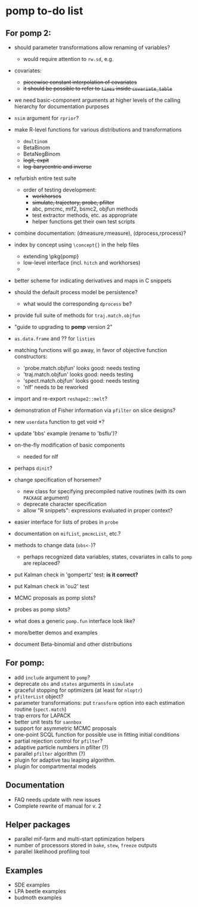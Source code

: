 # pomp to-do list

## For pomp 2:

- should parameter transformations allow renaming of variables?
	- would require attention to `rw.sd`, e.g.
- covariates:
	- ~~piecewise constant interpolation of covariates~~
	- ~~it should be possible to refer to `times` inside `covariate_table`~~
- we need basic-component arguments at higher levels of the calling hierarchy for documentation purposes
- `nsim` argument for `rprior`?
- make R-level functions for various distributions and transformations
	- `dmultinom`
	- BetaBinom
	- BetaNegBinom
	- ~~logit, expit~~
	- ~~log-barycentric and inverse~~
- refurbish entire test suite
	- order of testing development:
		- ~~workhorses~~
		- ~~simulate, trajectory, probe, pfilter~~
		- abc, pmcmc, mif2, bsmc2, objfun methods
		- test extractor methods, etc. as appropriate
		- helper functions get their own test scripts
- combine documentation: (dmeasure,rmeasure), (dprocess,rprocess)?
- index by concept using `\concept{}` in the help files
	- extending \pkg{pomp}
	- low-level interface (incl. `hitch` and workhorses)
	- 
- better scheme for indicating derivatives and maps in C snippets
- should the default process model be persistence?
	- what would the corresponding `dprocess` be?
- provide full suite of methods for `traj.match.objfun`

- "guide to upgrading to **pomp** version 2"
- `as.data.frame` and ?? for `listies`
- matching functions will go away, in favor of objective function constructors:
    - 'probe.match.objfun' looks good: needs testing
    - 'traj.match.objfun' looks good: needs testing
    - 'spect.match.objfun' looks good: needs testing
	- 'nlf' needs to be reworked
- import and re-export `reshape2::melt`?
- demonstration of Fisher information via `pfilter` on slice designs?
- new `userdata` function to get void *?
- update 'bbs' example (rename to 'bsflu')?

- on-the-fly modification of basic components
	- needed for nlf
- perhaps `dinit`?
- change specification of horsemen?
	- new class for specifying precompiled native routines (with its own `PACKAGE` argument)
	- deprecate character specification
	- allow "R snippets": expressions evaluated in proper context?
- easier interface for lists of probes in `probe`
- documentation on `mifList`, `pmcmcList`, etc.?
- methods to change data (`obs<-`)?
	- perhaps recognized data variables, states, covariates in calls to `pomp` are replaceed?
- put Kalman check in 'gompertz' test: **is it correct?**
- put Kalman check in 'ou2' test
- MCMC proposals as pomp slots?
- probes as pomp slots?
- what does a generic `pomp.fun` interface look like?
- more/better demos and examples
- document Beta-binomial and other distributions

## For pomp:

- add `include` argument to `pomp`?
- deprecate `obs` and `states` arguments in `simulate`
- graceful stopping for optimizers (at least for `nloptr`)
- `pfilterList` object?
- parameter transformations: put `transform` option into each estimation routine (`spect.match`)
- trap errors for LAPACK
- better unit tests for `sannbox`
- support for asymmetric MCMC proposals
- one-point SCQL function for possible use in fitting initial conditions
- partial rejection control for `pfilter`?
- adaptive particle numbers in pfilter (?)
- parallel `pfilter` algorithm (?)
- plugin for adaptive tau leaping algorithm.
- plugin for compartmental models

## Documentation

- FAQ needs update with new issues
- Complete rewrite of manual for v. 2

## Helper packages

- parallel mif-farm and multi-start optimization helpers
- number of processors stored in `bake`, `stew`, `freeze` outputs
- parallel likelihood profiling tool

## Examples

- SDE examples
- LPA beetle examples
- budmoth examples
